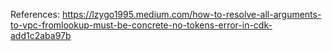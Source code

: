 References:
https://lzygo1995.medium.com/how-to-resolve-all-arguments-to-vpc-fromlookup-must-be-concrete-no-tokens-error-in-cdk-add1c2aba97b
